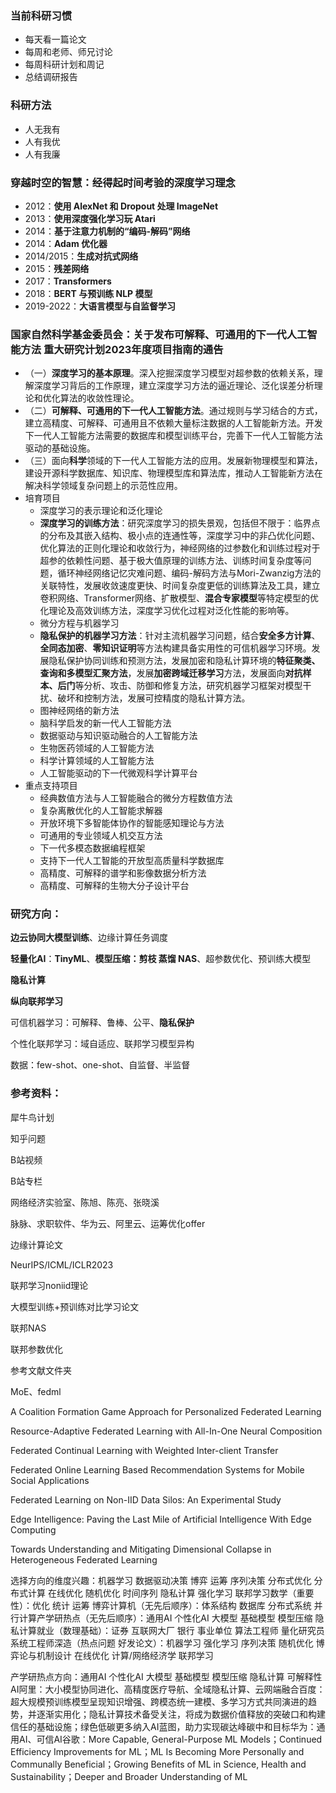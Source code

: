 ### 当前科研习惯

- 每天看一篇论文
- 每周和老师、师兄讨论
- 每周科研计划和周记
- 总结调研报告



### 科研方法

- 人无我有
- 人有我优
- 人有我廉



### 穿越时空的智慧：经得起时间考验的深度学习理念

- 2012：**使用 AlexNet 和 Dropout 处理 ImageNet**
- 2013：**使用深度强化学习玩 Atari**
- 2014：**基于注意力机制的“编码-解码”网络**
- 2014：**Adam 优化器**
- 2014/2015：**生成对抗式网络**
- 2015：**残差网络**
- 2017：**Transformers**
- 2018：**BERT 与预训练 NLP 模型**
- 2019-2022：**大语言模型与自监督学习**



### 国家自然科学基金委员会：关于发布可解释、可通用的下一代人工智能方法 重大研究计划2023年度项目指南的通告

- （一）**深度学习的基本原理**。深入挖掘深度学习模型对超参数的依赖关系，理解深度学习背后的工作原理，建立深度学习方法的逼近理论、泛化误差分析理论和优化算法的收敛性理论。
- （二）**可解释、可通用的下一代人工智能方法**。通过规则与学习结合的方式，建立高精度、可解释、可通用且不依赖大量标注数据的人工智能新方法。开发下一代人工智能方法需要的数据库和模型训练平台，完善下一代人工智能方法驱动的基础设施。
- （三）面向**科学**领域的下一代人工智能方法的应用。发展新物理模型和算法，建设开源科学数据库、知识库、物理模型库和算法库，推动人工智能新方法在解决科学领域复杂问题上的示范性应用。
- 培育项目
  - 深度学习的表示理论和泛化理论
  - **深度学习的训练方法**：研究深度学习的损失景观，包括但不限于：临界点的分布及其嵌入结构、极小点的连通性等，深度学习中的非凸优化问题、优化算法的正则化理论和收敛行为，神经网络的过参数化和训练过程对于超参的依赖性问题、基于极大值原理的训练方法、训练时间复杂度等问题，循环神经网络记忆灾难问题、编码-解码方法与Mori-Zwanzig方法的关联特性，发展收敛速度更快、时间复杂度更低的训练算法及工具，建立卷积网络、Transformer网络、扩散模型、**混合专家模型**等特定模型的优化理论及高效训练方法，深度学习优化过程对泛化性能的影响等。
  - 微分方程与机器学习
  - **隐私保护的机器学习方法**：针对主流机器学习问题，结合**安全多方计算**、**全同态加密**、**零知识证明**等方法构建具备实用性的可信机器学习环境。发展隐私保护协同训练和预测方法，发展加密和隐私计算环境的**特征聚类、查询和多模型汇聚方法**，发展**加密跨域迁移学习**方法，发展面向**对抗样本、后门**等分析、攻击、防御和修复方法，研究机器学习框架对模型干扰、破坏和控制方法，发展可控精度的隐私计算方法。
  - 图神经网络的新方法
  - 脑科学启发的新一代人工智能方法
  - 数据驱动与知识驱动融合的人工智能方法
  - 生物医药领域的人工智能方法
  - 科学计算领域的人工智能方法
  - 人工智能驱动的下一代微观科学计算平台
- 重点支持项目
  - 经典数值方法与人工智能融合的微分方程数值方法
  - 复杂离散优化的人工智能求解器
  - 开放环境下多智能体协作的智能感知理论与方法
  - 可通用的专业领域人机交互方法
  - 下一代多模态数据编程框架
  - 支持下一代人工智能的开放型高质量科学数据库
  - 高精度、可解释的谱学和影像数据分析方法
  - 高精度、可解释的生物大分子设计平台



### 研究方向：

**边云协同大模型训练**、边缘计算任务调度

**轻量化AI**：**TinyML**、**模型压缩：剪枝 蒸馏 NAS**、超参数优化、预训练大模型

**隐私计算**

**纵向联邦学习**

可信机器学习：可解释、鲁棒、公平、**隐私保护**

个性化联邦学习：域自适应、联邦学习模型异构

数据：few-shot、one-shot、自监督、半监督



### 参考资料：

犀牛鸟计划

知乎问题

B站视频

B站专栏

网络经济实验室、陈旭、陈亮、张晓溪

脉脉、求职软件、华为云、阿里云、运筹优化offer

边缘计算论文

NeurIPS/ICML/ICLR2023

联邦学习noniid理论

大模型训练+预训练对比学习论文

联邦NAS

联邦参数优化

参考文献文件夹

MoE、fedml

A Coalition Formation Game Approach for Personalized Federated Learning

Resource-Adaptive Federated Learning with All-In-One Neural Composition

Federated Continual Learning with Weighted Inter-client Transfer

Federated Online Learning Based Recommendation Systems for Mobile Social Applications

Federated Learning on Non-IID Data Silos: An Experimental Study

Edge Intelligence: Paving the Last Mile of Artificial Intelligence With Edge Computing

Towards Understanding and Mitigating Dimensional Collapse in Heterogeneous Federated Learning



选择方向的维度兴趣：机器学习 数据驱动决策 博弈 运筹 序列决策 分布式优化 分布式计算 在线优化 随机优化 时间序列 隐私计算 强化学习 联邦学习数学（重要性）：优化 统计 运筹 博弈计算机（无先后顺序）：体系结构 数据库 分布式系统 并行计算产学研热点（无先后顺序）：通用AI 个性化AI 大模型 基础模型 模型压缩 隐私计算就业（数理基础）：证券 互联网大厂 银行 事业单位 算法工程师 量化研究员 系统工程师深造（热点问题 好发论文）：机器学习 强化学习 序列决策 随机优化 博弈论与机制设计 在线优化 计算/网络经济学 联邦学习



产学研热点方向：通用AI 个性化AI 大模型 基础模型 模型压缩 隐私计算 可解释性AI阿里：大小模型协同进化、高精度医疗导航、全域隐私计算、云网端融合百度：超大规模预训练模型呈现知识增强、跨模态统一建模、多学习方式共同演进的趋势，并逐渐实用化；隐私计算技术备受关注，将成为数据价值释放的突破口和构建信任的基础设施；绿色低碳更多纳入AI蓝图，助力实现碳达峰碳中和目标华为：通用AI、可信AI谷歌：More Capable, General-Purpose ML Models；Continued Efficiency Improvements for ML；ML Is Becoming More Personally and Communally Beneficial；Growing Benefits of ML in Science, Health and Sustainability；Deeper and Broader Understanding of ML
